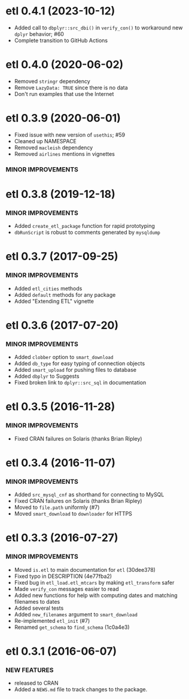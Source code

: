 # etl 0.4.1 (2023-10-12)

* Added call to `dbplyr::src_dbi()` in `verify_con()` to workaround new `dplyr` behavior; #60
* Complete transition to GitHub Actions

# etl 0.4.0 (2020-06-02)

* Removed `stringr` dependency
* Remove `LazyData: TRUE` since there is no data
* Don't run examples that use the Internet

# etl 0.3.9 (2020-06-01)

* Fixed issue with new version of `usethis`; #59
* Cleaned up NAMESPACE
* Removed `macleish` dependency
* Removed `airlines` mentions in vignettes

### MINOR IMPROVEMENTS

# etl 0.3.8 (2019-12-18)

### MINOR IMPROVEMENTS

* Added `create_etl_package` function for rapid prototyping
* `dbRunScript` is robust to comments generated by `mysqldump`

# etl 0.3.7 (2017-09-25)

### MINOR IMPROVEMENTS

* Added `etl_cities` methods
* Added `default` methods for any package
* Added "Extending ETL" vignette

# etl 0.3.6 (2017-07-20)

### MINOR IMPROVEMENTS

* Added `clobber` option to `smart_download`
* Added `db_type` for easy typing of connection objects
* Added `smart_upload` for pushing files to database
* Added `dbplyr` to Suggests
* Fixed broken link to `dplyr::src_sql` in documentation

# etl 0.3.5 (2016-11-28)

### MINOR IMPROVEMENTS

* Fixed CRAN failures on Solaris (thanks Brian Ripley)

# etl 0.3.4 (2016-11-07)

### MINOR IMPROVEMENTS

* Added `src_mysql_cnf` as shorthand for connecting to MySQL
* Fixed CRAN failures on Solaris (thanks Brian Ripley)
* Moved to `file.path` uniformly (#7)
* Moved `smart_download` to `downloader` for HTTPS

# etl 0.3.3 (2016-07-27)

### MINOR IMPROVEMENTS

* Moved `is.etl` to main documentation for `etl` (30dee378)
* Fixed typo in DESCRIPTION (4e77fba2)
* Fixed bug in `etl_load.etl_mtcars` by making `etl_transform` safer
* Made `verify_con` messages easier to read
* Added new functions for help with computing dates and matching filenames to dates
* Added several tests
* Added `new_filenames` argument to `smart_download`
* Re-implemented `etl_init` (#7)
* Renamed `get_schema` to `find_schema` (1c0a4e3)

# etl 0.3.1 (2016-06-07)

### NEW FEATURES

* released to CRAN
* Added a `NEWS.md` file to track changes to the package.



